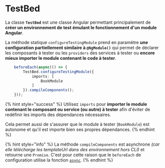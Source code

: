 # TestBed

La classe **`TestBed`** est une classe Angular permettant principalement de **créer un environnement de test émulant le fonctionnement d'un module Angular**.

La méthode statique `configureTestingModule` prend en paramètre **une configuration partiellement similaire à `@NgModule()`** qui permet de déclarer les composants à tester ou les `providers` des services à tester ou **encore mieux importer le module contenant le code à tester**.

```typescript
    beforeEach(async(() => {
        TestBed.configureTestingModule({
            imports: [
                BookModule
            ]
        }).compileComponents();
    }));
```

{% hint style="success" %}
Utilisez `imports` pour **importer le module contenant le composant ou service \(ou autre\) à tester** afin d'éviter de redéfinir les imports des dépendances nécessaires.

Cela permet aussi de s'assurer que le module à tester \(`BookModule`\) est autonome et qu'il est importe bien ses propres dépendances.
{% endhint %}

{% hint style="info" %}
La méthode `compileComponents` est asynchrone _\(car elle télécharge les templateUrl dans des environnement hors CLI\)_ et retourne une `Promise`. C'est pour cette raison que le `beforeEach` de configuration utilise la fonction [`async`](unit-test-asynchrone.md).
{% endhint %}

